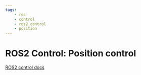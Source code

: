 ```yaml
---
tags:
    - ros
    - control
    - ros2_control
    - position
---
```


# ROS2 Control: Position control



[ROS2 control docs](https://control.ros.org/jazzy/doc/ros2_controllers/position_controllers/doc/userdoc.html)